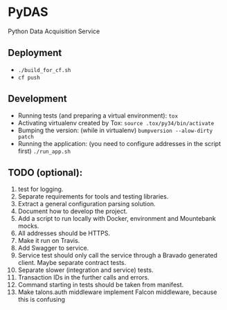 PyDAS
=====
Python Data Acquisition Service

## Deployment
* `./build_for_cf.sh`
* `cf push`

## Development
* Running tests (and preparing a virtual environment): `tox`
* Activating virtualenv created by Tox: `source .tox/py34/bin/activate`
* Bumping the version: (while in virtualenv) `bumpversion --alow-dirty patch`
* Running the application: (you need to configure addresses in the script first) `./run_app.sh`

## TODO (optional):
1. test for logging.
1. Separate requirements for tools and testing libraries.
1. Extract a general configuration parsing solution.
1. Document how to develop the project.
1. Add a script to run locally with Docker, environment and Mountebank mocks.
1. All addresses should be HTTPS.
1. Make it run on Travis.
1. Add Swagger to service.
1. Service test should only call the service through a Bravado generated client. Maybe separate contract tests.
1. Separate slower (integration and service) tests.
1. Transaction IDs in the further calls and errors.
1. Command starting in tests should be taken from manifest.
1. Make talons.auth middleware implement Falcon middleware, because this is confusing
